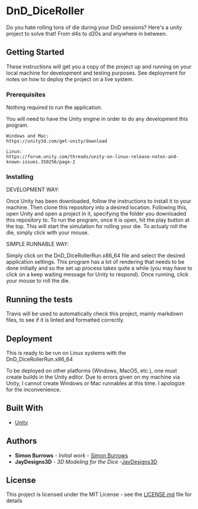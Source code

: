 # DnD_DiceRoller

Do you hate rolling tons of die during your DnD sessions? Here's a unity project to solve that! From d4s to d20s and anywhere in between.

## Getting Started

These instructions will get you a copy of the project up and running on your local machine for development and testing purposes. See deployment for notes on how to deploy the project on a live system.

### Prerequisites

Nothing required to run the application.

You will need to have the Unity engine in order to do any development this program.

    Windows and Mac:
    https://unity3d.com/get-unity/download

    Linux:
    https://forum.unity.com/threads/unity-on-linux-release-notes-and-known-issues.350256/page-2

### Installing

DEVELOPMENT WAY:

Once Unity has been downloaded, follow the instructions to install it to your machine.
Then clone this repository into a desired location. Following this, open Unity and open a project in it, specifying the folder you downloaded this repository to.
To run the program, once it is open, hit the play button at the top. This will start the simulation for rolling your die. To actualy roll the die, simply click with your mouse.

SIMPLE RUNNABLE WAY:

Simply click on the DnD_DiceRollerRun.x86_64 file and select the desired application settings.
This program has a lot of rendering that needs to be done initially and so the set up process takes quite a while (you may have to click on a keep waiting message for Unity to respond). Once running, click your mouse to roll the die.

## Running the tests

Travis will be used to automatically check this project, mainly markdown files, to see if it is linted and formatted correctly.

## Deployment

This is ready to be run on Linux systems with the DnD_DiceRollerRun.x86_64

To be deployed on other platforms (Windows, MacOS, etc.), one must create builds in the Unity editor.
Due to errors given on my machine via Unity, I cannot create Windows or Mac runnables at this time.
I apologize for the inconvenience.

## Built With

-   [Unity](https://forum.unity.com/threads/unity-on-linux-release-notes-and-known-issues.350256/page-2)

## Authors

-   **Simon Burrows** - _Initial work_ - [Simon Burrows](https://github.com/burrowss)
-   **JayDesigns3D** - _3D Modeling for the Dice_ -[JayDesigns3D](https://sketchfab.com/models/163950cff9694fe1a686d22fe7737236)

## License

This project is licensed under the MIT License - see the [LICENSE.md](LICENSE.md) file for details
